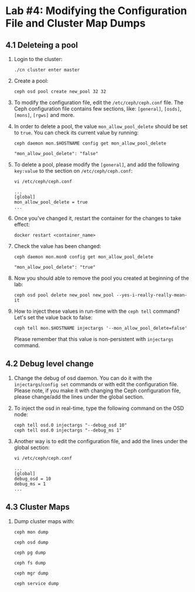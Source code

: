 # Lab #4: Modifying the Configuration File and Cluster Map Dumps

## 4.1 Deleteing a pool

1. Login to the cluster:

    ```
    ./cn cluster enter master
    ```
    
2. Create a pool:

    ```
    ceph osd pool create new_pool 32 32
    ```
    
3. To modify the configuration file, edit the `/etc/ceph/ceph.conf` file. The Ceph configuration file contains few sections, like: `[general]`, `[osds]`, `[mons]`, `[rgws]` and more.

4. In order to delete a pool, the value `mon_allow_pool_delete` should be set to `true`. You can check its current value by running:

    ```
    ceph daemon mon.$HOSTNAME config get mon_allow_pool_delete
    ```
    ```
    "mon_allow_pool_delete": "false"
    ```
    
5. To delete a pool, please modify the `[general]`, and add the following `key:value` to the section on `/etc/ceph/ceph.conf`:

    ```
    vi /etc/ceph/ceph.conf
    ```
    ```
    ...
    [global]
    mon_allow_pool_delete = true
    ...
    ```
    
6. Once you've changed it, restart the container for the changes to take effect:

    ```
    docker restart <container_name>
    ```
    
7. Check the value has been changed:

    ```
    ceph daemon mon.mon0 config get mon_allow_pool_delete
    ```
    ```
    "mon_allow_pool_delete": "true"
    ```
    
8. Now you should able to remove the pool you created at beginning of the lab:

    ```
    ceph osd pool delete new_pool new_pool --yes-i-really-really-mean-it
    ```
    
9. How to inject these values in run-time with the `ceph tell` command? Let's set the value back to false:

    ```
    ceph tell mon.$HOSTNAME injectargs '--mon_allow_pool_delete=false'
    ```
    Please remember that this value is non-persistent with `injectargs` command.
    
## 4.2 Debug level change

1. Change the debug of osd daemon. You can do it with the `injectargs`/`config set` commands or with edit the configuration file. Please note, if you make it with changing the Ceph configuration file, please change/add the lines under the global section.

2. To inject the osd in real-time, type the following command on the OSD node:

    ```
    ceph tell osd.0 injectargs "--debug_osd 10"
    ceph tell osd.0 injectargs "--debug_ms 1"
    ```
    
3. Another way is to edit the configuration file, and add the lines under the global section:

    ```
    vi /etc/ceph/ceph.conf
    ```
    ```
    ...
    [global]
    debug_osd = 10
    debug_ms = 1
    ...
    ```
    
## 4.3 Cluster Maps

1. Dump cluster maps with:

    ```
    ceph mon dump
    ```
    ```
    ceph osd dump
    ```
    ```
    ceph pg dump
    ```
    ```
    ceph fs dump
    ```
    ```
    ceph mgr dump
    ```
    ```
    ceph service dump
    ```
